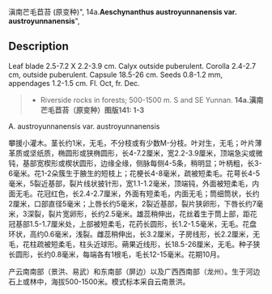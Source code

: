 滇南芒毛苣苔 (原变种)",
14a.**Aeschynanthus austroyunnanensis var. austroyunnanensis**",

## Description
Leaf blade 2.5-7.2 X 2.2-3.9 cm. Calyx outside puberulent. Corolla 2.4-2.7 cm, outside puberulent. Capsule 18.5-26 cm. Seeds 0.8-1.2 mm, appendages 1.2-1.5 cm. Fl. Oct, fr. Dec.

> * Riverside rocks in forests; 500-1500 m. S and SE Yunnan.
**14a.滇南芒毛苣苔（原变种）图版141: 1-3**

A. austroyunnanensis var. austroyunnanensis

攀援小灌木。茎长约1米，无毛，不分枝或有少数M-分枝。叶对生，无毛；叶片薄革质或坚纸质，椭圆形或狭椭圆形，长4-7.2厘米，宽2.2-3.9厘米，顶端急尖或微钝，基部宽楔形或楔状圆形，边缘全缘，侧脉每侧4-5条，稍明显；叶柄粗，长3-6毫米。花1-2朵簇生于腋生的短枝上；花梗长4-8毫米，疏被短柔毛。花萼长4-5毫米，5裂近基部，裂片线状披针形，宽1.1-1.2毫米，顶端钝，外面被短柔毛，内面无毛。花冠红色，长2.4-2.7厘米，外面有短柔毛，内面无毛；筒细筒状，长约2厘米，口部直径5毫米；上唇长约5毫米，2裂近基部，裂片狭卵形，下唇长约7毫米，3深裂，裂片宽卵形，长约2.5毫米。雄蕊稍伸出，花丝着生于筒上部，距花冠基部1.5-1.7厘米处，上部被短柔毛，花药长圆形，长1.2-1.5毫米，无毛。花盘环状，高约0.6毫米，浅裂。雌蕊稍伸出，长3.2厘米，子房线形，长2.2厘米，无毛，花柱疏被短柔毛，柱头近球形。蒴果近线形，长18.5-26厘米，无毛。种子狭长圆形，长约0.8毫米，每端各有1根毛，毛长12-15毫米。花期10月。

产云南南部（景洪、易武）和东南部（屏边）以及广西西南部（龙州）。生于河边石上或林中，海拔500-1500米。模式标本采自云南景洪。

